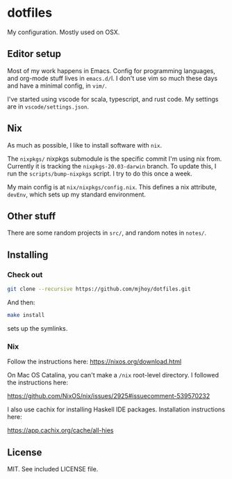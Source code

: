 # dotfiles

My configuration. Mostly used on OSX.

## Editor setup

Most of my work happens in Emacs. Config for programming languages, and
org-mode stuff lives in `emacs.d/`l. I don't use vim so much these days and
have a minimal config, in `vim/`.

I've started using vscode for scala, typescript, and rust code. My settings
are in `vscode/settings.json`.

## Nix

As much as possible, I like to install software with `nix`.

The `nixpkgs/` nixpkgs submodule is the specific commit I'm using nix from.
Currently it is tracking the `nixpkgs-20.03-darwin` branch. To update this, I
run the `scripts/bump-nixpkgs` script. I try to do this once a week.

My main config is at `nix/nixpkgs/config.nix`. This defines a nix attribute,
`devEnv`, which sets up my standard environment.

## Other stuff

There are some random projects in `src/`, and random notes in `notes/`.

## Installing

### Check out

```sh
git clone --recursive https://github.com/mjhoy/dotfiles.git
```

And then:

```sh
make install
```

sets up the symlinks.

### Nix

Follow the instructions here: https://nixos.org/download.html

On Mac OS Catalina, you can't make a `/nix` root-level directory. I followed
the instructions here:

https://github.com/NixOS/nix/issues/2925#issuecomment-539570232

I also use cachix for installing Haskell IDE packages. Installation
instructions here:

https://app.cachix.org/cache/all-hies

## License

MIT. See included LICENSE file.
